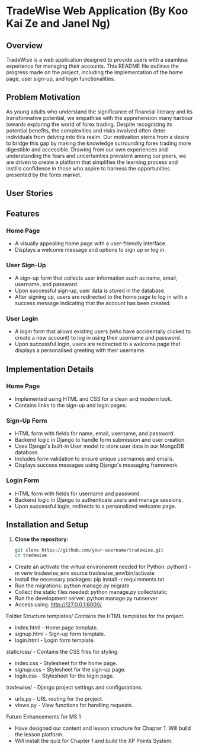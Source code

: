 # TradeWise Web Application (By Koo Kai Ze and Janel Ng)

## Overview

TradeWise is a web application designed to provide users with a seamless experience for managing their accounts. This README file outlines the progress made on the project, including the implementation of the home page, user sign-up, and login functionalities.

## Problem Motivation

As young adults who understand the significance of financial literacy and its transformative potential, we empathise with the apprehension many harbour towards exploring the world of forex trading. Despite recognizing its potential benefits, the complexities and risks involved often deter individuals from delving into this realm. Our motivation stems from a desire to bridge this gap by making the knowledge surrounding forex trading more digestible and accessible. Drawing from our own experiences and understanding the fears and uncertainties prevalent among our peers, we are driven to create a platform that simplifies the learning process and instills confidence in those who aspire to harness the opportunities presented by the forex market.

## User Stories


## Features

### Home Page
- A visually appealing home page with a user-friendly interface.
- Displays a welcome message and options to sign up or log in.

### User Sign-Up
- A sign-up form that collects user information such as name, email, username, and password.
- Upon successful sign-up, user data is stored in the database.
- After signing up, users are redirected to the home page to log in with a success message indicating that the account has been created.

### User Login
- A login form that allows existing users (who have accidentally clicked to create a new account) to log in using their username and password.
- Upon successful login, users are redirected to a welcome page that displays a personalised greeting with their username.

## Implementation Details

### Home Page
- Implemented using HTML and CSS for a clean and modern look.
- Contains links to the sign-up and login pages.

### Sign-Up Form
- HTML form with fields for name, email, username, and password.
- Backend logic in Django to handle form submission and user creation.
- Uses Django's built-in User model to store user data in our MongoDB database.
- Includes form validation to ensure unique usernames and emails.
- Displays success messages using Django's messaging framework.

### Login Form
- HTML form with fields for username and password.
- Backend logic in Django to authenticate users and manage sessions.
- Upon successful login, redirects to a personalized welcome page.

## Installation and Setup

1. **Clone the repository:**
   ```bash
   git clone https://github.com/your-username/tradewise.git
   cd tradewise

- Create an activate the virtual environemnt needed for Python: python3 -m venv tradewise_env source tradewise_env/bin/activate
- Install the necessary packages: pip install -r requirements.txt
- Run the migrations: python manage.py migrate
- Collect the static files needed: python manage.py collectstatic
- Run the development server: python manage.py runserver
- Access using: http://127.0.0.1:8000/

Folder Structure
templates/  Contains the HTML templates for the project.
- index.html - Home page template.
- signup.html - Sign-up form template.
- login.html - Login form template.

static/css/ - Contains the CSS files for styling.
- index.css - Stylesheet for the home page.
- signup.css - Stylesheet for the sign-up page.
- login.css - Stylesheet for the login page.
  
tradewise/ - Django project settings and configurations.
- urls.py - URL routing for the project.
- views.py - View functions for handling requests.

Future Enhancements for MS 1
- Have designed our content and lesson structure for Chapter 1. Will build the lesson platform.
- Will install the quiz for Chapter 1 and build the XP Points System.

